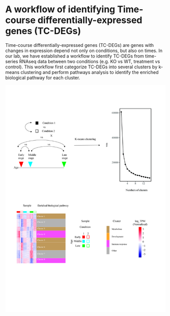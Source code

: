 # A workflow of identifying Time-course differentially-expressed genes (TC-DEGs)

Time-course differentially-expressed genes (TC-DEGs) are genes with changes in expression depend not only on conditions, but also on times. In our lab, we have established a workflow to identify TC-DEGs from time-series RNAseq data between two conditions (e.g. KO vs WT, treatment vs control). This workflow first categorize TC-DEGs into several clusters by k-means clustering and perform pathways analysis to identify the enriched biological pathway for each cluster.

![TD-DEGs](Figs/TC_DEG.jpg)
